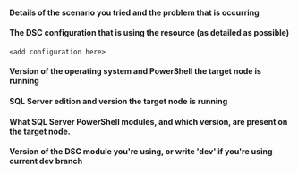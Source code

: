 <!--
    Your feedback and support is greatly appreciated, thanks for contributing!

    ISSUE TITLE:
    Please prefix the issue title with the resource name, i.e.
    'SqlSetup: Short description of my issue'

    ISSUE DESCRIPTION (this template):
    Please provide information regarding your issue under each header below.
    PLEASE KEEP THE HEADERS. Write N/A under any headers that don't apply to your issue.
    Any sensitive information can (and should) be obfuscated.

    You may remove this and the other comments, but again, please keep the headers.

    Note: If you are running the old xSQLServer resource module, then please make sure
    the problem is reproducible in the new SqlServerDsc resource module.

    If you like to contribute more please feel free to read the contributing section
    at https://github.com/PowerShell/SQLServerDsc#contributing.
-->
#### Details of the scenario you tried and the problem that is occurring

#### The DSC configuration that is using the resource (as detailed as possible)
```
<add configuration here>
```

#### Version of the operating system and PowerShell the target node is running
<!--
    To help with this information, please run this command:
    Get-CimInstance -ClassName 'Win32_OperatingSystem' | ft Caption,OSArchitecture,Version,MUILanguages,{$PSVersionTable.PSVersion}
-->

#### SQL Server edition and version the target node is running
<!--
    To help with this information, please run the below commands:
    $registryPath = 'HKLM:\SOFTWARE\Microsoft\Microsoft SQL Server'
    $sqlInstance = (Get-ItemProperty -Path $registryPath -ErrorAction 'SilentlyContinue').InstalledInstances
    $sqlInstance | ForEach-Object -Process {
        $instanceId = (Get-ItemProperty "$registryPath\Instance Names\SQL" -ErrorAction 'SilentlyContinue').$_
        (Get-ItemProperty "$registryPath\$instanceId\Setup" -ErrorAction 'SilentlyContinue') | fl Edition,Version, Language
    }
-->

#### What SQL Server PowerShell modules, and which version, are present on the target node.
<!--
    To help with this information, please run this command:
    Get-Module -Name '*sql*' -ListAvailable | ? Name -ne 'SqlServerDsc' | ft Name,Version,Path
-->

#### Version of the DSC module you're using, or write 'dev' if you're using current dev branch
<!--
    To help with this information, please run this command:
    Get-Module -Name 'SqlServerDsc' -ListAvailable | ft Name,Version,Path
-->
